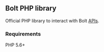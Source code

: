 ## Bolt PHP library

Official PHP library to interact with Bolt [APIs](https://docs.bolt.com/reference).

### Requirements

PHP 5.6+

